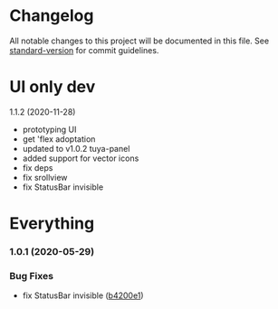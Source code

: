 # Changelog

All notable changes to this project will be documented in this file. See [standard-version](https://github.com/conventional-changelog/standard-version) for commit guidelines.

# UI only dev

1.1.2 (2020-11-28)
* prototyping UI
* get 'flex adoptation
* updated to v1.0.2 tuya-panel
* added support for vector icons
* fix deps
* fix srollview
* fix StatusBar invisible

# Everything

### 1.0.1 (2020-05-29)


### Bug Fixes

* fix StatusBar invisible ([b4200e1](https://github.com/TuyaInc/tuya-panel-kit-template/commit/b4200e1f6bd0947a647e4d14392d2ca07df9c7d6))
